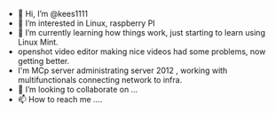- 👋 Hi, I’m @kees1111
- 👀 I’m interested in Linux, raspberry PI 
- 🌱 I’m currently learning how things work, just starting to learn using Linux Mint.
- openshot video editor making nice videos had some problems, now getting better.
- I'm MCp server administrating server 2012 , working with multifunctionals connecting network to infra.
- 💞️ I’m looking to collaborate on ...
- 📫 How to reach me ....

<!---
kees1111/kees1111 is a ✨ special ✨ repository because its `README.md` (this file) appears on your GitHub profile.
You can click the Preview link to take a look at your changes.
--->
